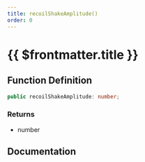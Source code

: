 ```yaml
---
title: recoilShakeAmplitude()
order: 0
---
```


# {{ $frontmatter.title }}

<!--@include: ./recoilShakeAmplitude_partial_header.md-->

## Function Definition

```ts
public recoilShakeAmplitude: number;
```

### Returns

* number

## Documentation

<!--@include: ./recoilShakeAmplitude_partial_footer.md-->
